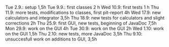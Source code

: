 Tue 2.9.: setup 1,5h
Tue 9.9.: first classes 2 h
Wed 10.9: first tests 1 h
Thu 11.9: more tests, modifications to classes, first pit-report 4h
Wed 17.9: new calculators and integrator 3,5h
Thu 18.9: new tests for calculators and slight corrections 2h
Thu 25.9: first GUI, new tests, beginning of JavaDoc 7,5h
Mon 29.9: work on the GUI 4h
Tue 30.9: work on the GUI 2h
Wed 1.10: work on the GUI 1,5h
Thu 2.10: new tests, more JavaDoc 3,5h
Thu 9.10: unsuccesfull work on additions to GUI, 3,5h
